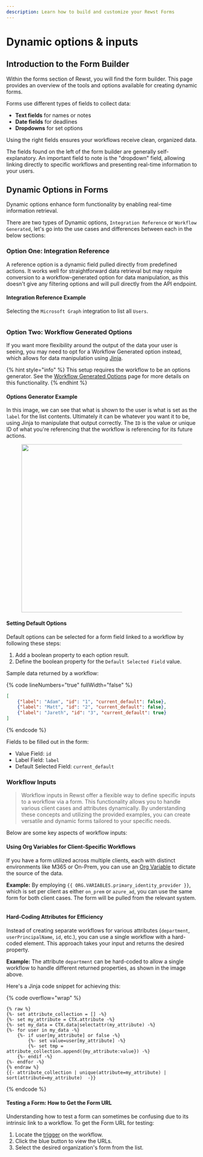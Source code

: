 ```yaml
---
description: Learn how to build and customize your Rewst Forms
---
```


# Dynamic options & inputs

## Introduction to the Form Builder

Within the forms section of Rewst, you will find the form builder. This page provides an overview of the tools and options available for creating dynamic forms.

Forms use different types of fields to collect data:

* **Text fields** for names or notes
* **Date fields** for deadlines
* **Dropdowns** for set options

Using the right fields ensures your workflows receive clean, organized data.

The fields found on the left of the form builder are generally self-explanatory. An important field to note is the "dropdown" field, allowing linking directly to specific workflows and presenting real-time information to your users.

## Dynamic Options in Forms

Dynamic options enhance form functionality by enabling real-time information retrieval.

There are two types of Dynamic options, `Integration Reference` or `Workflow Generated`, let's go into the use cases and differences between each in the below sections:

### Option One: Integration Reference

A reference option is a dynamic field pulled directly from predefined actions. It works well for straightforward data retrieval but may require conversion to a workflow-generated option for data manipulation, as this doesn't give any filtering options and will pull directly from the API endpoint.

#### Integration Reference Example

Selecting the `Microsoft Graph` integration to list all `Users`.

<div align="left"><figure><img src="../../.gitbook/assets/reference-options.png" alt=""><figcaption></figcaption></figure></div>

### Option Two: Workflow Generated Options

If you want more flexibility around the output of the data your user is seeing, you may need to opt for a Workflow Generated option instead, which allows for data manipulation using [Jinja](../jinja/).

{% hint style="info" %}
This setup requires the workflow to be an options generator. See the [Workflow Generated Options](../workflows/workflow-generated-options.md) page for more details on this functionality.
{% endhint %}

#### Options Generator Example

In this image, we can see that what is shown to the user is what is set as the `label` for the list contents. Ultimately it can be whatever you want it to be, using Jinja to manipulate that output correctly. The `ID` is the value or unique ID of what you're referencing that the workflow is referencing for its future actions.

<div align="left"><figure><img src="../../.gitbook/assets/workflow-generated (1).png" alt="" width="444"><figcaption></figcaption></figure></div>

#### **Setting Default Options**

Default options can be selected for a form field linked to a workflow by following these steps:

1. Add a boolean property to each option result.
2. Define the boolean property for the `Default Selected Field` value.

Sample data returned by a workflow:

{% code lineNumbers="true" fullWidth="false" %}
```json
[
    {"label": "Adam", "id": "1", "current_default": false},
    {"label": "Matt", "id": "2", "current_default": false},
    {"label": "Jareth", "id": "3", "current_default": true}
]
```
{% endcode %}

Fields to be filled out in the form:

* Value Field: `id`
* Label Field: `label`
* Default Selected Field: `current_default`

### Workflow Inputs

> Workflow inputs in Rewst offer a flexible way to define specific inputs to a workflow via a form. This functionality allows you to handle various client cases and attributes dynamically. By understanding these concepts and utilizing the provided examples, you can create versatile and dynamic forms tailored to your specific needs.

Below are some key aspects of workflow inputs:

#### **Using Org Variables for Client-Specific Workflows**

If you have a form utilized across multiple clients, each with distinct environments like M365 or On-Prem, you can use an [Org Variable](../user-management/organization-variables.md) to dictate the source of the data.

**Example:** By employing `{{ ORG.VARIABLES.primary_identity_provider }}`, which is set per client as either `on_prem` or `azure_ad`, you can use the same form for both client cases. The form will be pulled from the relevant system.

<div align="left"><figure><img src="../../.gitbook/assets/dynamic-workflow-inputs.png" alt=""><figcaption></figcaption></figure></div>

#### **Hard-Coding Attributes for Efficiency**

Instead of creating separate workflows for various attributes (`department`, `userPrincipalName`, `id`, etc.), you can use a single workflow with a hard-coded element. This approach takes your input and returns the desired property.

**Example:** The attribute `department` can be hard-coded to allow a single workflow to handle different returned properties, as shown in the image above.

Here's a Jinja code snippet for achieving this:

{% code overflow="wrap" %}
```django
{% raw %}
{%- set attribute_collection = [] -%} 
{%- set my_attribute = CTX.attribute -%} 
{%- set my_data = CTX.data|selectattr(my_attribute) -%} 
{%- for user in my_data -%}
    {%- if user[my_attribute] or false -%}
        {%- set value=user[my_attribute] -%}         
        {%- set tmp = attribute_collection.append({my_attribute:value}) -%}     
    {%- endif -%} 
{%- endfor -%}
{% endraw %} 
{{- attribute_collection | unique(attribute=my_attribute) | sort(attribute=my_attribute)  -}}
```
{% endcode %}

#### Testing a Form: How to Get the Form URL

Understanding how to test a form can sometimes be confusing due to its intrinsic link to a workflow. To get the Form URL for testing:

1. Locate the [trigger](../triggers/intro-to-triggers.md) on the workflow.
2. Click the blue button to view the URLs.
3. Select the desired organization's form from the list.

<figure><img src="../../.gitbook/assets/trigger-view-form-urls (1).png" alt=""><figcaption></figcaption></figure>
